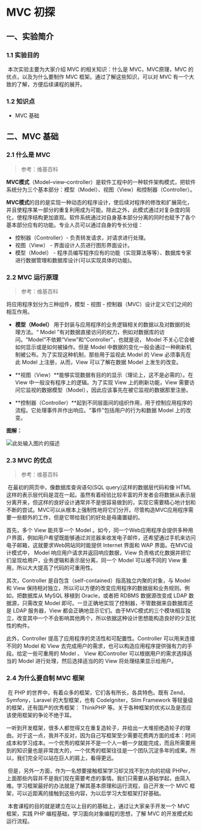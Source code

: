 # MVC 初探

## 一、实验简介

### 1.1 实验目的

​	本次实验主要为大家介绍 MVC 的相关知识：什么是 MVC，MVC原理，MVC 的优点，以及为什么要制作 MVC 框架。通过了解这些知识，可以对 MVC 有一个大致的了解，方便后续课程的展开。

### 1.2 知识点

* MVC 基础

## 二、MVC 基础

### 2.1 什么是 MVC 

>  参考：维基百科

​	**MVC模式**（Model–view–controller）是软件工程中的一种软件架构模式，把软件系统分为三个基本部分：模型（Model）、视图（View）和控制器（Controller）。

**MVC模式**的目的是实现一种动态的程序设计，使后续对程序的修改和扩展简化，并且使程序某一部分的重复利用成为可能。除此之外，此模式通过对复杂度的简化，使程序结构更加直观。软件系统通过对自身基本部分分离的同时也赋予了各个基本部分应有的功能。专业人员可以通过自身的专长分组：

- 控制器（Controller）- 负责转发请求，对请求进行处理。
- 视图（View） - 界面设计人员进行图形界面设计。
- 模型（Model） - 程序员编写程序应有的功能（实现算法等等）、数据库专家进行数据管理和数据库设计(可以实现具体的功能)。


### 2.2 MVC 运行原理

> 参考：维基百科

将应用程序划分为三种组件，模型 - 视图 - 控制器（MVC）设计定义它们之间的相互作用。

- **模型（Model）** 用于封装与应用程序的业务逻辑相关的数据以及对数据的处理方法。“ Model ”有对数据直接访问的权力，例如对数据库的访问。“Model”不依赖“View”和“Controller”，也就是说， Model 不关心它会被如何显示或是如何被操作。但是 Model 中数据的变化一般会通过一种刷新机制被公布。为了实现这种机制，那些用于监视此 Model 的 View 必须事先在此 Model 上注册，从而，View 可以了解在数据 Model 上发生的改变。


- **视图（View）**能够实现数据有目的的显示（理论上，这不是必需的）。在 View 中一般没有程序上的逻辑。为了实现 View 上的刷新功能，View 需要访问它监视的数据模型（Model），因此应该事先在被它监视的数据那里注册。


- **控制器（Controller）**起到不同层面间的组织作用，用于控制应用程序的流程。它处理事件并作出响应。“事件”包括用户的行为和数据 Model 上的改变。

**图解：**

![此处输入图片的描述](https://dn-anything-about-doc.qbox.me/document-uid108299labid1967timestamp1470811453042.png/wm)



### 2.3 MVC 的优点

> 参考：维基百科

​	在最初的网页中，像数据库查询语句(SQL query)这样的数据层代码和像 HTML 这样的表示层代码是混在一起。虽然有着经验比较丰富的开发者会将数据从表示层分离开来，但这样的良好设计通常并不是很容易做到的，实现它需要精心地计划和不断的尝试。MVC可以从根本上强制性地将它们分开。尽管构造MVC应用程序需要一些额外的工作，但是它带给我们的好处是毋庸置疑的。

首先，多个 View 能共享一个 Model 。如今，同一个Web应用程序会提供多种用户界面，例如用户希望既能够通过浏览器来收发电子邮件，还希望通过手机来访问电子邮箱，这就要求Web网站同时能提供 Internet 界面和 WAP 界面。在MVC设计模式中， Model 响应用户请求并返回响应数据，View 负责格式化数据并把它们呈现给用户，业务逻辑和表示层分离，同一个 Model 可以被不同的 View 重用，所以大大提高了代码的可重用性。

其次，Controller 是自包含（self-contained）指高独立内聚的对象，与 Model 和 View 保持相对独立，所以可以方便的改变应用程序的数据层和业务规则。例如，把数据库从 MySQL 移植到 Oracle，或者把 RDBMS 数据源改变成 LDAP 数据源，只需改变 Model 即可。一旦正确地实现了控制器，不管数据来自数据库还是 LDAP 服务器，View 都会正确地显示它们。由于MVC模式的三个模块相互独立，改变其中一个不会影响其他两个，所以依据这种设计思想能构造良好的少互扰性的构件。

此外，Controller 提高了应用程序的灵活性和可配置性。Controller 可以用来连接不同的 Model 和 View 去完成用户的需求，也可以构造应用程序提供强有力的手段。给定一些可重用的 Model 、 View 和Controller 可以根据用户的需求选择适当的 Model 进行处理，然后选择适当的的 View 将处理结果显示给用户。

### 2.4 为什么要自制 MVC 框架

​	在 PHP 的世界中，有着众多的框架，它们各有所长，各具特色。既有 Zend，Symfony，Laravel 的大型框架，也有 CodeIgniter，Slim Framework 等轻量级的框架，还有国产的优秀框架： ThinkPHP 等。关于各种框架的优劣以及是否应该使用框架的争论不绝于耳。

​	一听到开发框架，很多人都觉得又在重复造轮子，并给出一大堆拒绝造轮子的理由。对于这一点，我并不反对，因为自己写框架至少需要花费两方面的成本：时间成本和学习成本。一个优秀的框架并不是一个人一朝一夕就能完成，而且所需要用到的知识量也是非常庞大的，一个优秀的框架往往是一个团队沉淀多年的成果。所以，我们完全可以站在巨人的肩上，看得更远。

​	但是，另外一方面，作为一名想要接触框架学习却又找不到方向的初级 PHPer，上面那些内容并不是我们现在需要考虑的事情。我们只需要从基础学起，由简入难。学习框架最好的办法就是了解其基本原理和运行流程，自己开发一个 MVC 框架，可以近距离的接触到这些内容，为以后学习大型框架打好基础。

​	本套课程的目的就是建立在以上目的的基础上，通过让大家亲手开发一个 MVC 框架，实践 PHP 编程基础，学习面向对象编程的思想，了解 MVC 的开发模式和运行流程。